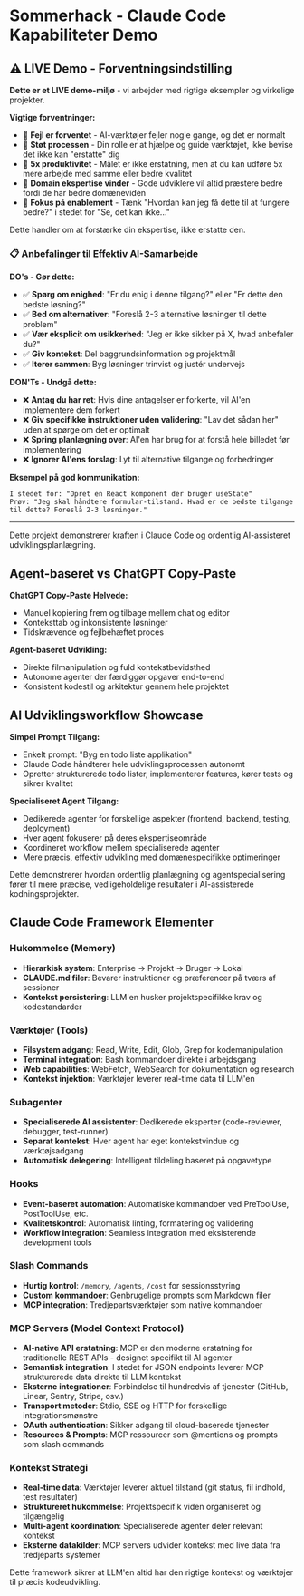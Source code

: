 # Sommerhack - Claude Code Kapabiliteter Demo

## ⚠️ LIVE Demo - Forventningsindstilling

**Dette er et LIVE demo-miljø** - vi arbejder med rigtige eksempler og virkelige projekter.

**Vigtige forventninger:**
- 🔄 **Fejl er forventet** - AI-værktøjer fejler nogle gange, og det er normalt
- 🤝 **Støt processen** - Din rolle er at hjælpe og guide værktøjet, ikke bevise det ikke kan "erstatte" dig
- 💪 **5x produktivitet** - Målet er ikke erstatning, men at du kan udføre 5x mere arbejde med samme eller bedre kvalitet
- 🧠 **Domain ekspertise vinder** - Gode udviklere vil altid præstere bedre fordi de har bedre domæneviden
- 🎯 **Fokus på enablement** - Tænk "Hvordan kan jeg få dette til at fungere bedre?" i stedet for "Se, det kan ikke..."

Dette handler om at forstærke din ekspertise, ikke erstatte den.

### 📋 Anbefalinger til Effektiv AI-Samarbejde

**DO's - Gør dette:**
- ✅ **Spørg om enighed**: "Er du enig i denne tilgang?" eller "Er dette den bedste løsning?"
- ✅ **Bed om alternativer**: "Foreslå 2-3 alternative løsninger til dette problem"
- ✅ **Vær eksplicit om usikkerhed**: "Jeg er ikke sikker på X, hvad anbefaler du?"
- ✅ **Giv kontekst**: Del baggrundsinformation og projektmål
- ✅ **Iterer sammen**: Byg løsninger trinvist og justér undervejs

**DON'Ts - Undgå dette:**
- ❌ **Antag du har ret**: Hvis dine antagelser er forkerte, vil AI'en implementere dem forkert
- ❌ **Giv specifikke instruktioner uden validering**: "Lav det sådan her" uden at spørge om det er optimalt
- ❌ **Spring planlægning over**: AI'en har brug for at forstå hele billedet før implementering
- ❌ **Ignorer AI'ens forslag**: Lyt til alternative tilgange og forbedringer

**Eksempel på god kommunikation:**
```
I stedet for: "Opret en React komponent der bruger useState"
Prøv: "Jeg skal håndtere formular-tilstand. Hvad er de bedste tilgange til dette? Foreslå 2-3 løsninger."
```

---

Dette projekt demonstrerer kraften i Claude Code og ordentlig AI-assisteret udviklingsplanlægning.

## Agent-baseret vs ChatGPT Copy-Paste

**ChatGPT Copy-Paste Helvede:**
- Manuel kopiering frem og tilbage mellem chat og editor
- Konteksttab og inkonsistente løsninger
- Tidskrævende og fejlbehæftet proces

**Agent-baseret Udvikling:**
- Direkte filmanipulation og fuld kontekstbevidsthed
- Autonome agenter der færdiggør opgaver end-to-end
- Konsistent kodestil og arkitektur gennem hele projektet

## AI Udviklingsworkflow Showcase

**Simpel Prompt Tilgang:**
- Enkelt prompt: "Byg en todo liste applikation"
- Claude Code håndterer hele udviklingsprocessen autonomt
- Opretter strukturerede todo lister, implementerer features, kører tests og sikrer kvalitet

**Specialiseret Agent Tilgang:**
- Dedikerede agenter for forskellige aspekter (frontend, backend, testing, deployment)
- Hver agent fokuserer på deres ekspertiseområde
- Koordineret workflow mellem specialiserede agenter
- Mere præcis, effektiv udvikling med domænespecifikke optimeringer

Dette demonstrerer hvordan ordentlig planlægning og agentspecialisering fører til mere præcise, vedligeholdelige resultater i AI-assisterede kodningsprojekter.

## Claude Code Framework Elementer

### **Hukommelse (Memory)**
- **Hierarkisk system**: Enterprise → Projekt → Bruger → Lokal
- **CLAUDE.md filer**: Bevarer instruktioner og præferencer på tværs af sessioner
- **Kontekst persistering**: LLM'en husker projektspecifikke krav og kodestandarder

### **Værktøjer (Tools)**
- **Filsystem adgang**: Read, Write, Edit, Glob, Grep for kodemanipulation
- **Terminal integration**: Bash kommandoer direkte i arbejdsgang
- **Web capabilities**: WebFetch, WebSearch for dokumentation og research
- **Kontekst injektion**: Værktøjer leverer real-time data til LLM'en

### **Subagenter**
- **Specialiserede AI assistenter**: Dedikerede eksperter (code-reviewer, debugger, test-runner)
- **Separat kontekst**: Hver agent har eget kontekstvindue og værktøjsadgang
- **Automatisk delegering**: Intelligent tildeling baseret på opgavetype

### **Hooks**
- **Event-baseret automation**: Automatiske kommandoer ved PreToolUse, PostToolUse, etc.
- **Kvalitetskontrol**: Automatisk linting, formatering og validering
- **Workflow integration**: Seamless integration med eksisterende development tools

### **Slash Commands**
- **Hurtig kontrol**: `/memory`, `/agents`, `/cost` for sessionsstyring
- **Custom kommandoer**: Genbrugelige prompts som Markdown filer
- **MCP integration**: Tredjepartsværktøjer som native kommandoer

### **MCP Servers (Model Context Protocol)**
- **AI-native API erstatning**: MCP er den moderne erstatning for traditionelle REST APIs - designet specifikt til AI agenter
- **Semantisk integration**: I stedet for JSON endpoints leverer MCP strukturerede data direkte til LLM kontekst
- **Eksterne integrationer**: Forbindelse til hundredvis af tjenester (GitHub, Linear, Sentry, Stripe, osv.)
- **Transport metoder**: Stdio, SSE og HTTP for forskellige integrationsmønstre
- **OAuth authentication**: Sikker adgang til cloud-baserede tjenester
- **Resources & Prompts**: MCP ressourcer som @mentions og prompts som slash commands

### **Kontekst Strategi**
- **Real-time data**: Værktøjer leverer aktuel tilstand (git status, fil indhold, test resultater)
- **Struktureret hukommelse**: Projektspecifik viden organiseret og tilgængelig
- **Multi-agent koordination**: Specialiserede agenter deler relevant kontekst
- **Eksterne datakilder**: MCP servers udvider kontekst med live data fra tredjeparts systemer

Dette framework sikrer at LLM'en altid har den rigtige kontekst og værktøjer til præcis kodeudvikling.
